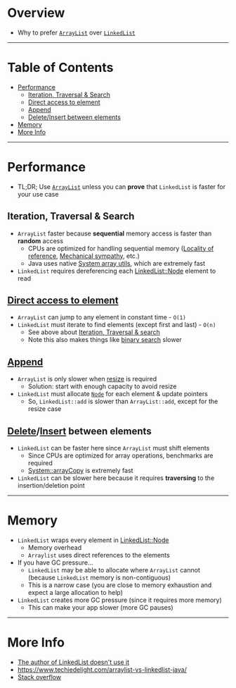 # Overview
- Why to prefer [`ArrayList`](https://docs.oracle.com/en/java/javase/11/docs/api/java.base/java/util/ArrayList.html) over [`LinkedList`](https://docs.oracle.com/en/java/javase/11/docs/api/java.base/java/util/LinkedList.html)


--------
# Table of Contents
- [Performance](#performance)
  * [Iteration, Traversal & Search](#iteration-traversal--search)
  * [Direct access to element](#direct-access-to-element)
  * [Append](#appendhttpsdocsoraclecomenjavajavase11docsapijavabasejavautillisthtmladde)
  * [Delete/Insert between elements](#deleteinsert-between-elements)
- [Memory](#memory)
- [More Info](#more-info)


--------
# Performance
- TL;DR; Use [`ArrayList`](https://docs.oracle.com/en/java/javase/11/docs/api/java.base/java/util/ArrayList.html) unless you can **prove** that `LinkedList` is faster for your use case

## Iteration, Traversal & Search
- `ArrayList` faster because **sequential** memory access is faster than **random** access
  - CPUs are optimized for handling sequential memory ([Locality of reference](https://en.wikipedia.org/wiki/Locality_of_reference#:~:text=In%20computer%20science%2C%20locality%20of,a%20short%20period%20of%20time.&text=Temporal%20locality%20refers%20to%20the,a%20relatively%20small%20time%20duration.), [Mechanical sympathy](https://dzone.com/articles/mechanical-sympathy), etc.)
  - Java uses native [System array utils](https://docs.oracle.com/en/java/javase/11/docs/api/java.base/java/lang/System.html#arraycopy(java.lang.Object,int,java.lang.Object,int,int)), which are extremely fast
- `LinkedList` requires dereferencing each [LinkedList::Node](https://hg.openjdk.java.net/jdk/jdk11/file/1ddf9a99e4ad/src/java.base/share/classes/java/util/LinkedList.java#l974) element to read


## [Direct access to element](https://docs.oracle.com/en/java/javase/11/docs/api/java.base/java/util/List.html#get(int))
- `ArrayList` can jump to any element in constant time - `O(1)`
- `LinkedList` must iterate to find elements (except first and last) - `O(n)`
  - See above about [Iteration, Traversal & search](#iteration-traversal--search)
  - Note this also makes things like [binary search](https://docs.oracle.com/en/java/javase/11/docs/api/java.base/java/util/Arrays.html#binarySearch(byte%5B%5D,byte)) slower
  

## [Append](https://docs.oracle.com/en/java/javase/11/docs/api/java.base/java/util/List.html#add(E))
- `ArrayList` is only slower when [resize](https://docs.oracle.com/en/java/javase/11/docs/api/java.base/java/util/ArrayList.html) is required
  - Solution: start with enough capacity to avoid resize
- `LinkedList` must allocate [`Node`](https://hg.openjdk.java.net/jdk/jdk11/file/1ddf9a99e4ad/src/java.base/share/classes/java/util/LinkedList.java#l974) for each element & update pointers
  - So, `LinkedList::add` is slower than `ArrayList::add`, except for the resize case


## [Delete](https://docs.oracle.com/en/java/javase/11/docs/api/java.base/java/util/List.html#remove(int))/[Insert](https://docs.oracle.com/en/java/javase/11/docs/api/java.base/java/util/List.html#add(int,E)) between elements
- `LinkedList` can be faster here since `ArrayList` must shift elements
  - Since CPUs are optimized for array operations, benchmarks are required
  - [System::arrayCopy](https://docs.oracle.com/en/java/javase/11/docs/api/java.base/java/lang/System.html#arraycopy(java.lang.Object,int,java.lang.Object,int,int)) is extremely fast
- `LinkedList` can be slower here because it requires **traversing** to the insertion/deletion point

  
--------
# Memory
- `LinkedList` wraps every element in [LinkedList::Node](https://hg.openjdk.java.net/jdk/jdk11/file/1ddf9a99e4ad/src/java.base/share/classes/java/util/LinkedList.java#l974)
    - Memory overhead
    - `Arraylist` uses direct references to the elements   
- If you have GC pressure...
  - `LinkedList` may be able to allocate where `ArrayList` cannot (because `LinkedList` memory is non-contiguous)
  - This is a narrow case (you are close to memory exhaustion and expect a large allocation to help)
- `LinkedList` creates more GC pressure (since it requires more memory)
  - This can make your app slower (more GC pauses)


--------
# More Info
- [The author of LinkedList doesn't use it](https://twitter.com/joshbloch/status/583813919019573248)
- https://www.techiedelight.com/arraylist-vs-linkedlist-java/
- [Stack overflow](https://stackoverflow.com/questions/322715/when-to-use-linkedlist-over-arraylist-in-java?rq=1)
